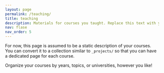 ```yaml
---
layout: page
permalink: /teaching/
title: teaching
description: Materials for courses you taught. Replace this text with your description.
nav: flase
nav_order: 5
---
```


For now, this page is assumed to be a static description of your courses. You can convert it to a collection similar to `_projects/` so that you can have a dedicated page for each course.

Organize your courses by years, topics, or universities, however you like!
